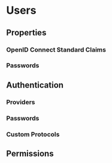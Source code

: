 # Users

## Properties

### OpenID Connect Standard Claims

### Passwords

## Authentication

### Providers

### Passwords

### Custom Protocols

## Permissions



